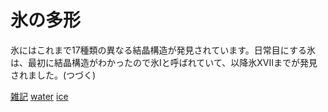 # 氷の多形

[](https://youtu.be/UFGiBKYxHlw)



氷にはこれまで17種類の異なる結晶構造が発見されています。日常目にする氷は、最初に結晶構造がわかったので氷Iと呼ばれていて、以降氷XVIIまでが発見されました。(つづく)



[雑記](雑記.md) [water](water.md) [ice](ice.md)



